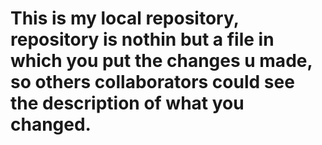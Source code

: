 # This is my local repository, repository is nothin but a file in which you put the changes u made, so others collaborators could see the description of what you changed.